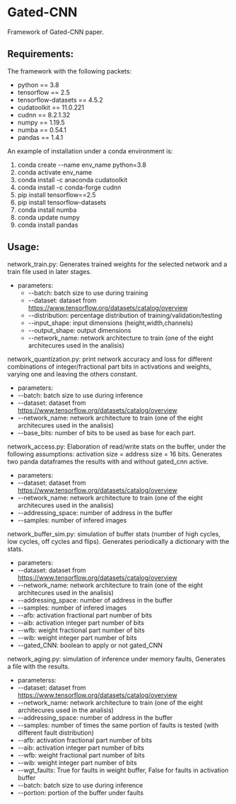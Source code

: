 # Gated-CNN
Framework of Gated-CNN paper.

## Requirements:
The framework with the following packets:  
- python == 3.8  
- tensorflow == 2.5  
- tensorflow-datasets == 4.5.2  
- cudatoolkit == 11.0.221  
- cudnn == 8.2.1.32  
- numpy == 1.19.5  
- numba == 0.54.1  
- pandas == 1.4.1  

An example of installation under a conda environment is:  
1. conda create --name env_name python=3.8  
2. conda activate env_name  
3. conda install -c anaconda cudatoolkit  
4. conda install -c conda-forge cudnn  
5. pip install tensorflow==2.5  
6. pip install tensorflow-datasets  
7. conda install numba  
8. conda update numpy  
9. conda install pandas  
  
## Usage:

network_train.py: Generates trained weights for the selected network and a train file used in later stages.
 - parameters:
   - --batch: batch size to use during training
   - --dataset: dataset from https://www.tensorflow.org/datasets/catalog/overview
   - --distribution: percentage distribution of training/validation/testing
   - --input_shape: input dimensions (height,width,channels)
   - --output_shape: output dimensions
   - --network_name: network architecture to train (one of the eight architecures used in the analisis)
 
network_quantization.py: print network accuracy and loss for different combinations of integer/fractional part bits in activations and weights, 
varying one and leaving the others constant.
  - parameters:
   - --batch: batch size to use during inference
   - --dataset: dataset from https://www.tensorflow.org/datasets/catalog/overview
   - --network_name: network architecture to train (one of the eight architecures used in the analisis)
   - --base_bits: number of bits to be used as base for each part.

network_access.py: Elaboration of read/write stats on the buffer, under the following assumptions: activation size = address size = 16 bits. Generates two panda dataframes
the results with and without gated_cnn active.
  - parameters:
   - --dataset: dataset from https://www.tensorflow.org/datasets/catalog/overview
   - --network_name: network architecture to train (one of the eight architecures used in the analisis)
   - --addressing_space: number of address in the buffer
   - --samples: number of infered images

network_buffer_sim.py: simulation of buffer stats (number of high cycles, low cycles, off cycles and flips). Generates periodically a dictionary with the stats.
  - parameters:
   - --dataset: dataset from https://www.tensorflow.org/datasets/catalog/overview
   - --network_name: network architecture to train (one of the eight architecures used in the analisis)
   - --addressing_space: number of address in the buffer
   - --samples: number of infered images
   - --afb: activation fractional part number of bits
   - --aib: activation integer part number of bits
   - --wfb: weight fractional part number of bits
   - --wib: weight integer part number of bits
   - --gated_CNN: boolean to apply or not gated_CNN
    
network_aging.py: simulation of inference under memory faults, Generates a file with the results.
  - parameterss:
   - --dataset: dataset from https://www.tensorflow.org/datasets/catalog/overview
   - --network_name: network architecture to train (one of the eight architecures used in the analisis)
   - --addressing_space: number of address in the buffer
   - --samples: number of times the same portion of faults is tested (with different fault distribution)
   - --afb: activation fractional part number of bits
   - --aib: activation integer part number of bits
   - --wfb: weight fractional part number of bits
   - --wib: weight integer part number of bits
   - --wgt_faults: True for faults in weight buffer, False for faults in activation buffer
   - --batch: batch size to use during inference
   - --portion: portion of the buffer under faults
